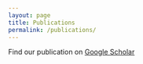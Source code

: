 ```yaml
---
layout: page
title: Publications
permalink: /publications/
---
```


Find our publication on [Google Scholar](https://scholar.google.ca/citations?hl=en&user=mAkyE1sAAAAJ&view_op=list_works&authuser=1&sortby=pubdate)
